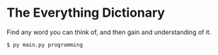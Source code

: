 # The Everything Dictionary

Find any word you can think of, and then gain and understanding of it.

```bash
$ py main.py programming
```
